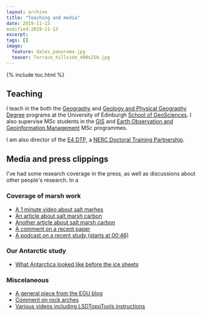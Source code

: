 ```yaml
---
layout: archive
title: "Teaching and media"
date: 2019-11-13
modified:2019-11-13
excerpt:
tags: []
image:
  feature: dales_panorama.jpg
  teaser: Terrace_hillside_400x250.jpg
---
```



{% include toc.html %}

## Teaching

I teach in the both the [Geography](https://www.ed.ac.uk/geosciences/undergraduate/geography-degrees) and [Geology and Physical Geography Degree](https://www.ed.ac.uk/geosciences/undergraduate/geology-physical-geography) programs at the University of Edinburgh [School of GeoSciences](https://www.ed.ac.uk/geosciences). I also supervise MSc students in the [GIS](https://www.ed.ac.uk/geosciences/postgraduate/taught-masters/geographical-information-science) and [Earth Observation and Geoinformation Management](https://www.ed.ac.uk/geosciences/postgraduate/taught-masters/msc-earth-observation) MSc programmes. 

I am also director of the [E4 DTP](https://www.ed.ac.uk/e4-dtp), a [NERC Doctoral Training Partnership](https://nerc.ukri.org/funding/available/postgrad/responsive/dtp/).


## Media and press clippings

I've had some research coverage in the press, as well as discussions about other people's research. In a

### Coverage of marsh work

* [A 1 minute video about salt marhes](http://www.nutshell-videos.ed.ac.uk/simon-mudd-the-life-and-death-of-salt-marshes/)
* [An article about salt marsh carbon](http://news.trust.org//item/?map=salt-marshes-to-absorb-carbon-to-2050-but-emit-it-later)
* [Another article about salt marsh carbon](https://phys.org/news/2012-09-salt-marsh-carbon-role-climate.html)
* [A comment on a recent paper](https://www.smithsonianmag.com/smithsonian-institution/marshes-grow-stronger-when-faced-increased-carbon-dioxide-180973267/)
* [A podcast on a recent study (starts at 00:46)](https://www.nature.com/articles/d41586-019-00804-8)

### Our Antarctic study

* [What Antarctica looked like before the ice sheets](https://www.usnews.com/science/articles/2009/06/04/alpine-antarctica-before-the-ice)

### Miscelaneous

* [A general piece from the EGU blog](https://blogs.egu.eu/geolog/2013/06/21/geotalk-simon-mudd/)
* [Comment on rock arches](https://www.bbc.co.uk/news/science-environment-28365410)
* [Various videos including LSDTopoTools instructions](https://www.youtube.com/channel/UCB4-XOd0afIW_RDhfuV2WFw)






